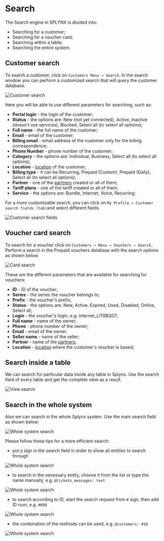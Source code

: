 Search
==========

The Search engine in SPLYNX is divided into:

* Searching for a customer;
* Searching for a voucher card;
* Searching within a table;
* Searching the entire system.

## Customer search
To search a customer, click on `Customers Menu → Search`. In the search window you can perform a customized search that will query the customer database.

![Customer search](customer_search.png)


Here you will be able to use different parameters for searching, such as:

* **Portal login** - the login of the customer;
* **Status** - the options are: New (not yet connected), Active, Inactive (doesn't use services), Blocked, Select all (to select all options);
* **Full name** - the full name of the customer;
* **Email** - email of the customer;
* **Billing email** - email address of the customer only for the billing correspondence;
* **Phone Number** - phone number of the customer;
* **Category** - the options are: Individual,  Business, Select all (to select all options);
* **Location** - [location](administration/main/locations/locations.md) of the customer;
* **Billing type** - it can be Recurring, Prepaid (Custom), Prepaid (Daily), Select all (to select all options);
* **Partner** - one of the [partners](administration/main/partners/partners.md) created or all of them;
* **Tariff plans** - one of the tariff created or all of them;
* **Service** - the options are: Bundle, Internet, Voice, Recurring;

For a more customizable search, you can click on `My Profile → Customer search fields (tab)`and select different fields.

![Customer search fields](customer_search_fields.png)

## Voucher card search

To search for a voucher click on `Customers → Menu → Vouchers → Search`. Perform a search in the Prepaid vouchers database with the search options as shown below.

![Card search](card_search.png)

These are the different parameters that are available for searching for vouchers:

* **ID** - ID of the voucher;
* **Series** - the series the voucher belongs to;
* **Prefix** - the voucher's prefix;
* **Status** -  the options are: New, Active, Expired, Used, Disabled, Online, Select all;
* **Login** - the voucher's login, e.g. internet_LlT6BQD7;
* **Full name** - name of the owner;
* **Phone** - phone number of the owner;
* **Email** - email of the owner;
* **Seller name** - name of the seller;
* **Partner** - name of the [partners](administration/main/partners/partners.md);
* **Location** - [location](administration/main/locations/locations.md) where the customer's voucher is based;

## Search inside a table

We can search for particular data inside any table in Splynx. Use the search field of every table and get the complete view as a result.

![View search](view_search.png)


## Search in the whole system

Also we can search in the whole Splynx system. Use the main search field as shown below:

![Whole system search](whole_system_search.png)

Please follow these tips for a more efficient search:

- put `@` sign in the search field in order to show all entities to search through

![Whole system search](whole_system_search1.png)

- to search in the necessary entity, choose it from the list or type the name manually, e.g. `@tickets_messages: text`

![Whole system search](whole_system_search2.png)

- to search according to ID, start the search request from `#` sign, then add ID num, e.g. `#609`

![Whole system search](whole_system_search3.png)

- the combination of the methods can be used, e.g. `@customers: #18`

![Whole system search](whole_system_search4.png)
